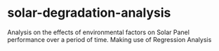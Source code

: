 # solar-degradation-analysis
Analysis on the effects of environmental factors on Solar Panel performance over a period of time. Making use of Regression Analysis
